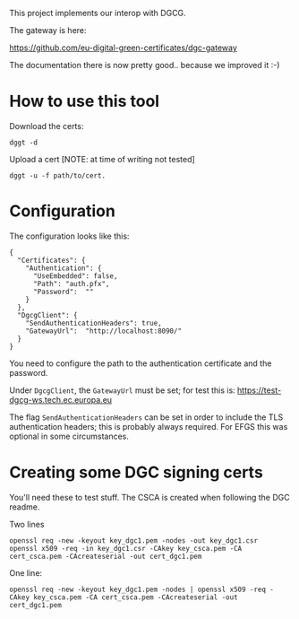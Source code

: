 This project implements our interop with DGCG.

The gateway is here:

https://github.com/eu-digital-green-certificates/dgc-gateway

The documentation there is now pretty good.. because we improved it :-)

# How to use this tool


Download the certs:

```dggt -d```

Upload a cert [NOTE: at time of writing not tested]

```dggt -u -f path/to/cert.```

# Configuration


The configuration looks like this:

```
{
  "Certificates": {
    "Authentication": {
      "UseEmbedded": false,
      "Path": "auth.pfx",
      "Password":  "" 
    }
  },
  "DgcgClient": {
    "SendAuthenticationHeaders": true,
    "GatewayUrl":  "http://localhost:8090/" 
  } 
}
```

You need to configure the path to the authentication certificate and the password.

Under `DgcgClient`, the `GatewayUrl` must be set; for test this is: https://test-dgcg-ws.tech.ec.europa.eu

The flag `SendAuthenticationHeaders` can be set in order to include the TLS authentication headers; this is
probably always required. For EFGS this was optional in some circumstances.

# Creating some DGC signing certs

You'll need these to test stuff. The CSCA is created when following the DGC readme.

Two lines

```
openssl req -new -keyout key_dgc1.pem -nodes -out key_dgc1.csr
openssl x509 -req -in key_dgc1.csr -CAkey key_csca.pem -CA cert_csca.pem -CAcreateserial -out cert_dgc1.pem
```

One line:

```
openssl req -new -keyout key_dgc1.pem -nodes | openssl x509 -req -CAkey key_csca.pem -CA cert_csca.pem -CAcreateserial -out cert_dgc1.pem
```